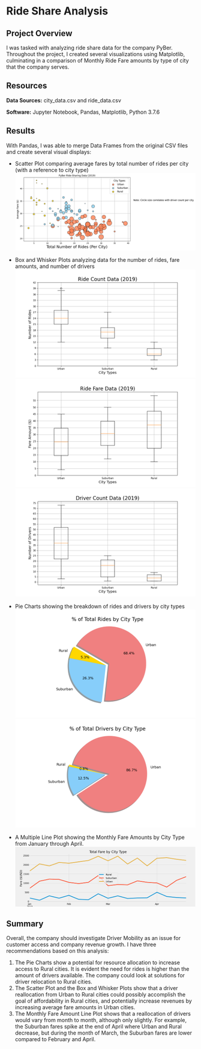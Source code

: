 # Ride Share Analysis
## Project Overview
I was tasked with analyzing ride share data for the company PyBer.  Throughout the project, I created several visualizations using Matplotlib, culminating in a comparison of Monthly Ride Fare amounts by type of city that the company serves.

## Resources
**Data Sources:** city_data.csv and ride_data.csv

**Software:** Jupyter Notebook, Pandas, Matplotlib, Python 3.7.6

## Results
With Pandas, I was able to merge Data Frames from the original CSV files and create several visual displays:
- Scatter Plot comparing average fares by total number of rides per city (with a reference to city type)
![image1](https://github.com/jakatz87/PyBer_Analysis/blob/main/analysis/Fig1.png)

- Box and Whisker Plots analyzing data for the number of rides, fare amounts, and number of drivers
![image2](https://github.com/jakatz87/PyBer_Analysis/blob/main/analysis/Fig2.png)
![image3](https://github.com/jakatz87/PyBer_Analysis/blob/main/analysis/Fig3.png)
![image4](https://github.com/jakatz87/PyBer_Analysis/blob/main/analysis/Fig4.png)

- Pie Charts showing the breakdown of rides and drivers by city types
![image6](https://github.com/jakatz87/PyBer_Analysis/blob/main/analysis/Fig6.png)
![image7](https://github.com/jakatz87/PyBer_Analysis/blob/main/analysis/Fig7.png)

- A Multiple Line Plot showing the Monthly Fare Amounts by City Type from January through April.
![finalimage](https://github.com/jakatz87/PyBer_Analysis/blob/main/analysis/Fig8.png)

## Summary
Overall, the company should investigate Driver Mobility as an issue for customer access and company revenue growth.
I have three recommendations based on this analysis:
1. The Pie Charts show a potential for resource allocation to increase access to Rural cities.  It is evident the need for rides is higher than the amount of drivers available.  The company could look at solutions for driver relocation to Rural cities.  
2. The Scatter Plot and the Box and Whisker Plots show that a driver reallocation from Urban to Rural cities could possibly accomplish the goal of affordability in Rural cities, and potentially increase revenues by increasing average fare amounts in Urban cities.
3. The Monthly Fare Amount Line Plot shows that a reallocation of drivers would vary from month to month, although only slightly.  For example, the Suburban fares spike at the end of April where Urban and Rural decrease, but during the month of March, the Suburban fares are lower compared to February and April.

